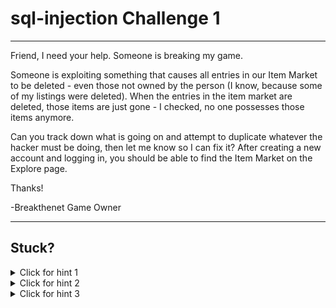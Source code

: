 # sql-injection Challenge 1

----------------------

Friend, I need your help. Someone is breaking my game.

Someone is exploiting something that causes all entries in our Item Market to be deleted - even those not owned by the person (I know, because some of my listings were deleted). When the entries in the item market are deleted, those items are just gone - I checked, no one possesses those items anymore.

Can you track down what is going on and attempt to duplicate whatever the hacker must be doing, then let me know so I can fix it? After creating a new account and logging in, you should be able to find the Item Market on the Explore page.

Thanks!

-Breakthenet Game Owner

----------------------

Stuck? 
----------------------
<details> 
  <summary>Click for hint 1</summary>
   This is not a black box challenge, you can look in the source code for clues! Specifically, I'd explore [this function](https://github.com/breakthenet/sql-injection-exercises/blob/master/itemmarket.php#L118-L164) - do you see a spot where user input is being put into a query where data is being deleted?
</details>

<details> 
  <summary>Click for hint 2</summary>
  To know more about the database structure, you can review the [sql file](https://github.com/breakthenet/sql-injection-exercises/blob/master/dbdata.sql#L660-L666) in the repo.
</details>

<details> 
  <summary>Click for hint 3</summary>
   The specific query you need to exploit is [here](https://github.com/breakthenet/sql-injection-exercises/blob/master/itemmarket.php#L145). Note that you need to get past the two error messages above it, which means you must actually be purchasing a real item at the same time, and you must be able to afford that item.
</details>



